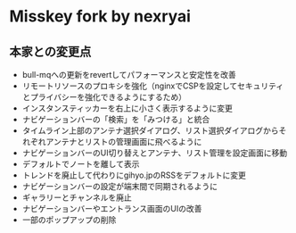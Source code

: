 # Misskey fork by nexryai

## 本家との変更点

 - bull-mqへの更新をrevertしてパフォーマンスと安定性を改善
 - リモートリソースのプロキシを強化（nginxでCSPを設定してセキュリティとプライバシーを強化できるようにするため）
 - インスタンスティッカーを右上に小さく表示するように変更
 - ナビゲーションバーの「検索」を「みつける」と統合
 - タイムライン上部のアンテナ選択ダイアログ、リスト選択ダイアログからそれぞれアンテナとリストの管理画面に飛べるように
 - ナビゲーションバーのUI切り替えとアンテナ、リスト管理を設定画面に移動	
 - デフォルトでノートを離して表示
 - トレンドを廃止して代わりにgihyo.jpのRSSをデフォルトに変更
 - ナビゲーションバーの設定が端末間で同期されるように
 - ギャラリーとチャンネルを廃止
 - ナビゲーションバーやエントランス画面のUIの改善
 - 一部のポップアップの削除

